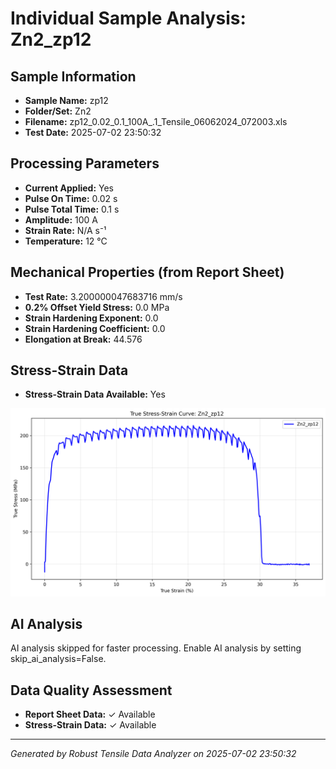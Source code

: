 # Individual Sample Analysis: Zn2_zp12

## Sample Information
- **Sample Name:** zp12
- **Folder/Set:** Zn2
- **Filename:** zp12_0.02_0.1_100A_.1_Tensile_06062024_072003.xls
- **Test Date:** 2025-07-02 23:50:32

## Processing Parameters
- **Current Applied:** Yes
- **Pulse On Time:** 0.02 s
- **Pulse Total Time:** 0.1 s
- **Amplitude:** 100 A
- **Strain Rate:** N/A s⁻¹
- **Temperature:** 12 °C

## Mechanical Properties (from Report Sheet)
- **Test Rate:** 3.200000047683716 mm/s
- **0.2% Offset Yield Stress:** 0.0 MPa
- **Strain Hardening Exponent:** 0.0
- **Strain Hardening Coefficient:** 0.0
- **Elongation at Break:** 44.576

## Stress-Strain Data
- **Stress-Strain Data Available:** Yes

![Stress-Strain Curve](../individual_plots/plot_Zn2_zp12.png)

## AI Analysis

AI analysis skipped for faster processing. Enable AI analysis by setting skip_ai_analysis=False.

## Data Quality Assessment
- **Report Sheet Data:** ✓ Available
- **Stress-Strain Data:** ✓ Available

---
*Generated by Robust Tensile Data Analyzer on 2025-07-02 23:50:32*
